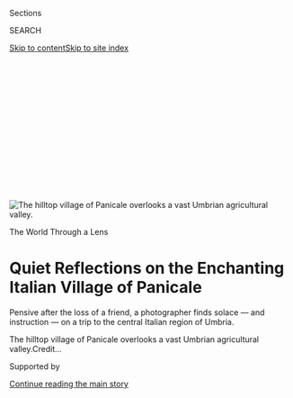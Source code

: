<div id="app">

<div>

<div>

<div>

<div class="NYTAppHideMasthead css-ikk3s8 e1suatyy0">

<div class="section css-133zg39 e1suatyy2">

<div class="css-eph4ug er09x8g0">

<div class="css-6n7j50">

</div>

<span class="css-1dv1kvn">Sections</span>

<div class="css-10488qs">

<span class="css-1dv1kvn">SEARCH</span>

</div>

[Skip to content](#site-content)[Skip to site
index](#site-index)

</div>

<div class="css-10698na e1huz5gh0">

</div>

</div>

</div>

</div>

<div data-aria-hidden="false">

<div id="site-content" data-role="main">

<div>

<div class="css-1aor85t" style="opacity:0.000000001;z-index:-1;visibility:hidden">

<div class="css-1hqnpie">

<div class="css-epjblv">

<span class="css-17xtcya">[Travel](/section/travel)</span><span class="css-x15j1o">|</span><span class="css-fwqvlz">Quiet
Reflections on the Enchanting Italian Village of
Panicale</span>

</div>

<div class="css-k008qs">

<div class="css-1iwv8en">

<span class="css-18z7m18"></span>

<div>

</div>

</div>

<span class="css-1n6z4y">https://nyti.ms/34aVdo7</span>

<div class="css-1705lsu">

<div class="css-4xjgmj">

<div class="css-4skfbu" data-role="toolbar" data-aria-label="Social Media Share buttons, Save button, and Comments Panel with current comment count" data-testid="share-tools">

  - 
  - 
  - 
  - 
    
    <div class="css-6n7j50">
    
    </div>

  - 
  - 

</div>

</div>

</div>

</div>

</div>

</div>

<div class="css-11qgg8s">

</div>

<div id="fullBleedHeaderContent">

<div class="css-9fsmc8">

![<span class="css-16f3y1r e13ogyst0" data-aria-hidden="true">The
hilltop village of Panicale overlooks a vast Umbrian agricultural
valley.</span>](https://static01.graylady3jvrrxbe.onion/images/2020/08/17/travel/17travel-panicale-01/merlin_174878943_8e5ac44c-e9cd-447e-a82d-2e3f3411e9e4-articleLarge.jpg?quality=75&auto=webp&disable=upscale)

</div>

<div class="css-1pumfk">

The World Through a Lens

<div class="css-1vkm6nb ehdk2mb0">

# Quiet Reflections on the Enchanting Italian Village of Panicale

</div>

Pensive after the loss of a friend, a photographer finds solace — and
instruction — on a trip to the central Italian region of Umbria.

</div>

<div class="css-nwzfg5 e1gnum310">

<span class="css-1f9pvn2 travel">The hilltop village of Panicale
overlooks a vast Umbrian agricultural
valley.</span><span class="css-cnj6d5 e1z0qqy90" itemprop="copyrightHolder"><span class="css-1ly73wi e1tej78p0">Credit...</span><span><span></span></span></span>

</div>

<div id="sponsor-wrapper" class="css-1hyfx7x">

<div id="sponsor-slug" class="css-19vbshk">

Supported by

</div>

[Continue reading the main
story](#after-sponsor)

<div id="sponsor" class="ad sponsor-wrapper" style="text-align:center;height:100%;display:block">

</div>

<div id="after-sponsor">

</div>

</div>

<div class="css-1wx1auc e1gnum311">

<div class="css-18e8msd">

<div class="css-vp77d3 epjyd6m0">

<div class="css-1baulvz">

Photographs and Text by
<span class="css-1baulvz last-byline" itemprop="name">Barry L.
Schwartz</span>

</div>

</div>

  - 
    
    <div class="css-ld3wwf e16638kd2">
    
    Aug. 17,
    2020
    
    </div>

  - 
    
    <div class="css-4xjgmj">
    
    <div class="css-d8bdto" data-role="toolbar" data-aria-label="Social Media Share buttons, Save button, and Comments Panel with current comment count" data-testid="share-tools">
    
      - 
      - 
      - 
      - 
        
        <div class="css-6n7j50">
        
        </div>
    
      - 
      - 
    
    </div>
    
    </div>

</div>

</div>

</div>

<div class="section meteredContent css-1r7ky0e" name="articleBody" itemprop="articleBody">

<div class="css-1fanzo5 StoryBodyCompanionColumn">

<div class="css-53u6y8">

*At the onset of the coronavirus pandemic, with travel restrictions in
place worldwide, we launched a new series —* [*The World Through a
Lens*](https://www.nytimes3xbfgragh.onion/column/the-world-through-a-lens)
*— in which photojournalists help transport you, virtually, to some of
our planet’s most beautiful and intriguing places. This week, Barry L.
Schwartz shares a collection of images from the central Italian region
of Umbria.*

-----

In 2017, a few months after we got married, my wife, Maggie, and I took
a six-week trip — part honeymoon, part yearslong delayed vacation.
Leaving California, our first stop was in Brooklyn to see Maggie’s
oldest friend, who we all knew was not going to survive a cancer that
had returned after many years. It was a good visit.

Next, we flew to Barcelona and drove to a small coastal town, Sitges.
While there, I learned that one of my oldest friends had just died, also
from cancer, also at the end of a series of treatments.

</div>

</div>

<div class="css-1fanzo5 StoryBodyCompanionColumn">

<div class="css-53u6y8">

A few days later we flew to Florence, driving a few hours south to
Panicale, a small hilltop town in Umbria. A friend — Steve Siegelman, a
food writer in California — had lent us his renovated brick-and-stone
rowhouse in what he jokingly refers to as the “new neighborhood,”
because it was built in the 1500s, while the town’s main center, the
piazza, dates back to the 10th century.

</div>

</div>

<div class="css-79elbk" data-testid="photoviewer-wrapper">

<div class="css-z3e15g" data-testid="photoviewer-wrapper-hidden">

</div>

<div class="css-1a48zt4 ehw59r15" data-testid="photoviewer-children">

![<span class="css-16f3y1r e13ogyst0" data-aria-hidden="true">Porta
Perugina, the gateway to Piazza Umberto
I.</span>](https://static01.graylady3jvrrxbe.onion/images/2020/08/17/travel/17travel-panicale-04/merlin_174878652_89646c8b-681c-4c1d-b8d5-7900dfae370b-articleLarge.jpg?quality=75&auto=webp&disable=upscale)

</div>

</div>

<div class="css-79elbk" data-testid="photoviewer-wrapper">

<div class="css-z3e15g" data-testid="photoviewer-wrapper-hidden">

</div>

<div class="css-1a48zt4 ehw59r15" data-testid="photoviewer-children">

<div class="css-1xdhyk6 erfvjey0">

<span class="css-1ly73wi e1tej78p0">Image</span>

<div class="css-zjzyr8">

<div data-testid="lazyimage-container" style="height:257.77777777777777px">

</div>

</div>

</div>

<span class="css-16f3y1r e13ogyst0" data-aria-hidden="true">The town
square is the center of life in Panicale. The tourist office,
restaurants and shops are either in the piazza or just outside.</span>

</div>

</div>

<div class="css-1fanzo5 StoryBodyCompanionColumn">

<div class="css-53u6y8">

Steve had discovered Panicale on a trip with his parents years before.
Rural hilltop towns all over Europe have been [emptying out for
decades](https://www.nytimes3xbfgragh.onion/2017/09/07/t-magazine/abandoned-italian-towns.html)
as people move away to make a living, leaving houses to be bought by
Americans, Britons and Germans as primary or second homes. They, along
with the locals, help keep Panicale
alive.

</div>

</div>

<div class="css-a7yk8a e73j0it0">

<div class="css-1xdhyk6 erfvjey0">

<span class="css-1ly73wi e1tej78p0">Image</span>

<div class="css-zjzyr8">

<div data-testid="lazyimage-container" style="height:515.5555555555555px">

</div>

</div>

</div>

<span class="css-16f3y1r e13ogyst0" data-aria-hidden="true">Originally
the town’s cistern, this fountain — the centerpiece of Piazza Umberto I
— was rebuilt and repurposed in
1903.</span>

<div class="css-1xdhyk6 erfvjey0">

<span class="css-1ly73wi e1tej78p0">Image</span>

<div class="css-zjzyr8">

<div data-testid="lazyimage-container" style="height:515.5555555555555px">

</div>

</div>

</div>

<span class="css-16f3y1r e13ogyst0" data-aria-hidden="true">Brick and
stone walls represent centuries of repairs and modifications.</span>

</div>

<div class="css-1fanzo5 StoryBodyCompanionColumn">

<div class="css-53u6y8">

Early on, we badly needed to do our laundry. The washing machine in the
basement could not be convinced to do the job, resulting in texts to
Steve in California asking whom to call for help. He wrote back that his
local fixer would get a plumber over at some point; in the meantime, he
put us in contact with an expat couple, dear friends of his, Elida and
Guenter, a half-mile away, with an olive grove and a brick house
overlooking a valley. They immediately invited us to come for a meal and
to use their laundry machines, which were set into a hillside like a
wine
cellar.

</div>

</div>

<div class="css-79elbk" data-testid="photoviewer-wrapper">

<div class="css-z3e15g" data-testid="photoviewer-wrapper-hidden">

</div>

<div class="css-1a48zt4 ehw59r15" data-testid="photoviewer-children">

<div class="css-1xdhyk6 erfvjey0">

<span class="css-1ly73wi e1tej78p0">Image</span>

<div class="css-zjzyr8">

<div data-testid="lazyimage-container" style="height:257.77777777777777px">

</div>

</div>

</div>

<span class="css-16f3y1r e13ogyst0" data-aria-hidden="true">A restored
farmhouse just outside the town
walls.</span>

</div>

</div>

<div class="css-79elbk" data-testid="photoviewer-wrapper">

<div class="css-z3e15g" data-testid="photoviewer-wrapper-hidden">

</div>

<div class="css-1a48zt4 ehw59r15" data-testid="photoviewer-children">

<div class="css-1xdhyk6 erfvjey0">

<span class="css-1ly73wi e1tej78p0">Image</span>

<div class="css-zjzyr8">

<div data-testid="lazyimage-container" style="height:257.77777777777777px">

</div>

</div>

</div>

</div>

</div>

<div class="css-1fanzo5 StoryBodyCompanionColumn">

<div class="css-53u6y8">

Steve supplies his guests with a 21-page manual: how the house works,
where to go, whom to call for advice and help. At the time, there were
three grocers in town, and we were instructed to buy from each, as
everyone in town did, partly to keep them in business and partly because
everyone is so nice. (Iolanda’s had great fresh fruits and
vegetables.)

</div>

</div>

<div class="css-79elbk" data-testid="photoviewer-wrapper">

<div class="css-z3e15g" data-testid="photoviewer-wrapper-hidden">

</div>

<div class="css-1a48zt4 ehw59r15" data-testid="photoviewer-children">

<div class="css-1xdhyk6 erfvjey0">

<span class="css-1ly73wi e1tej78p0">Image</span>

<div class="css-zjzyr8">

<div data-testid="lazyimage-container" style="height:257.77777777777777px">

</div>

</div>

</div>

<span class="css-16f3y1r e13ogyst0" data-aria-hidden="true">At the time,
there were three grocers in town, including Iolanda Mencarelli.</span>

</div>

</div>

<div class="css-1fanzo5 StoryBodyCompanionColumn">

<div class="css-53u6y8">

Unlike Maggie, I had never been to Italy. Raised in Los Angeles, I’ve
had a lifelong obsession with authenticity, an elusive quality in my
hometown. It was a balm to find cobblestone streets and peeling plaster
walls that were not aged by artificial means, and to buy ordinary fruits
and vegetables, not
“heirlooms.”

</div>

</div>

<div class="css-a7yk8a e73j0it0">

<div class="css-1xdhyk6 erfvjey0">

<span class="css-1ly73wi e1tej78p0">Image</span>

<div class="css-zjzyr8">

<div data-testid="lazyimage-container" style="height:515.5555555555555px">

</div>

</div>

</div>

<span class="css-16f3y1r e13ogyst0" data-aria-hidden="true">Streets and
stairways follow the contours of the hill, creating buildings that
conform to the landscape and the routes of
passage.</span>

<div class="css-1xdhyk6 erfvjey0">

<span class="css-1ly73wi e1tej78p0">Image</span>

<div class="css-zjzyr8">

<div data-testid="lazyimage-container" style="height:515.5555555555555px">

</div>

</div>

</div>

<span class="css-16f3y1r e13ogyst0" data-aria-hidden="true">Flower pots
are a common sight, on both the ground and the walls.</span>

</div>

<div class="css-1fanzo5 StoryBodyCompanionColumn">

<div class="css-53u6y8">

One place in particular I documented at all times of the day: a spot
where four streets converged at a short wall, below which sat a garden.
The wall provided an overlook to the agricultural plain to the north
— toward the town of Castiglione del Lago, on Lake Trasimeno.

</div>

</div>

<div>

</div>

<div class="css-1fanzo5 StoryBodyCompanionColumn">

<div class="css-53u6y8">

A few days after arriving, we were invited by friends of Elida and
Guenter to a meal in that garden; arriving, I was a little thrilled to
realize I had photographed their garden wall and front door many
times.

</div>

</div>

<div class="css-79elbk" data-testid="photoviewer-wrapper">

<div class="css-z3e15g" data-testid="photoviewer-wrapper-hidden">

</div>

<div class="css-1a48zt4 ehw59r15" data-testid="photoviewer-children">

<div class="css-1xdhyk6 erfvjey0">

<span class="css-1ly73wi e1tej78p0">Image</span>

<div class="css-zjzyr8">

<div data-testid="lazyimage-container" style="height:282.2666666666667px">

</div>

</div>

</div>

<span class="css-16f3y1r e13ogyst0" data-aria-hidden="true">High above
the streets, the loggia of one of the town’s most prominent palazzi
looks north to Lake Trasimeno.</span>

</div>

</div>

<div class="css-79elbk" data-testid="photoviewer-wrapper">

<div class="css-z3e15g" data-testid="photoviewer-wrapper-hidden">

</div>

<div class="css-1a48zt4 ehw59r15" data-testid="photoviewer-children">

<div class="css-1xdhyk6 erfvjey0">

<span class="css-1ly73wi e1tej78p0">Image</span>

<div class="css-zjzyr8">

<div data-testid="lazyimage-container" style="height:237.8px">

</div>

</div>

</div>

<span class="css-16f3y1r e13ogyst0" data-aria-hidden="true">The view
from the topmost point in town, Palazzo del Podestà.</span>

</div>

</div>

<div class="css-1fanzo5 StoryBodyCompanionColumn">

<div class="css-53u6y8">

Aldo Gallo and his wife, Daniela, own [Bar
Gallo](https://goo.gl/maps/qadL6PgxrYhmUg5s6), the most likely of all
places on the piazza to be open early and late. Their son, Simone, and
his wife, Lorena, have a restaurant across the way. There are several
others places to eat off the piazza, too, and they are all good. Aldo
made us feel welcome from our first day to our
last.

</div>

</div>

<div class="css-79elbk" data-testid="photoviewer-wrapper">

<div class="css-z3e15g" data-testid="photoviewer-wrapper-hidden">

</div>

<div class="css-1a48zt4 ehw59r15" data-testid="photoviewer-children">

<div class="css-1xdhyk6 erfvjey0">

<span class="css-1ly73wi e1tej78p0">Image</span>

<div class="css-zjzyr8">

<div data-testid="lazyimage-container" style="height:552.9333333333333px">

</div>

</div>

</div>

<span class="css-16f3y1r e13ogyst0" data-aria-hidden="true">Aldo Gallo
and his wife, Daniela, own Bar Gallo.</span>

</div>

</div>

<div class="css-1fanzo5 StoryBodyCompanionColumn">

<div class="css-53u6y8">

Steve suggested we take an official tour of the town. When we did, we
had the guide to ourselves: a young Italian woman in a graduate art
history program who gave tours as a summer job.

</div>

</div>

<div class="css-1fanzo5 StoryBodyCompanionColumn">

<div class="css-53u6y8">

We walked first to a 200-seat proscenium theater, [Teatro
Caporali](https://www.teatrostabile.umbria.it/teatro/teatro-caporali/),
built in 1786 by 12 families; each had a box. Maggie, a costume
designer, was thrilled. The theater is still used by local and touring
performers.

</div>

</div>

<div class="css-a7yk8a e73j0it0">

<div class="css-1xdhyk6 erfvjey0">

<span class="css-1ly73wi e1tej78p0">Image</span>

<div class="css-zjzyr8">

<div data-testid="lazyimage-container" style="height:515.5555555555555px">

</div>

</div>

</div>

<span class="css-16f3y1r e13ogyst0" data-aria-hidden="true">An Italian
guide led us through the
town.</span>

<div class="css-1xdhyk6 erfvjey0">

<span class="css-1ly73wi e1tej78p0">Image</span>

<div class="css-zjzyr8">

<div data-testid="lazyimage-container" style="height:515.5555555555555px">

</div>

</div>

</div>

<span class="css-16f3y1r e13ogyst0" data-aria-hidden="true">One of our
stops was at Teatro Caporali, a 200-seat proscenium theater built in
1786. (Closed in 1958 after being declared unsafe, it received funding
from the Umbrian government and reopened in
1994.)</span>

</div>

<div class="css-79elbk" data-testid="photoviewer-wrapper">

<div class="css-z3e15g" data-testid="photoviewer-wrapper-hidden">

</div>

<div class="css-1a48zt4 ehw59r15" data-testid="photoviewer-children">

<div class="css-1xdhyk6 erfvjey0">

<span class="css-1ly73wi e1tej78p0">Image</span>

<div class="css-zjzyr8">

<div data-testid="lazyimage-container" style="height:257.77777777777777px">

</div>

</div>

</div>

<span class="css-16f3y1r e13ogyst0" data-aria-hidden="true">The
theater’s classic horseshoe design is based on the grand opera houses
of Italy. Musical and theatrical performances are presented here
year-round.</span>

</div>

</div>

<div class="css-1fanzo5 StoryBodyCompanionColumn">

<div class="css-53u6y8">

The [Tulle Museum](https://goo.gl/maps/S8NSxw9ongY7jzqWA), housed in a
deconsecrated church, Sant’Agostino, is dedicated to the town’s
association with lace and embroidery. A concert grand piano stood where
the altar had been. The piano belonged to [Dalia Lazar, a visiting
artist](https://www.youtube.com/watch?v=RI0B1QOdKww); she bought it from
the family of George Gershwin and shipped to Panicale for the year of
her residency. The museum was the only place large enough for the piano,
and the building was used for concerts. Later that day we heard Ms.
Lazar practicing as we walked
by.

</div>

</div>

<div class="css-79elbk" data-testid="photoviewer-wrapper">

<div class="css-z3e15g" data-testid="photoviewer-wrapper-hidden">

</div>

<div class="css-1a48zt4 ehw59r15" data-testid="photoviewer-children">

<div class="css-1xdhyk6 erfvjey0">

<span class="css-1ly73wi e1tej78p0">Image</span>

<div class="css-zjzyr8">

<div data-testid="lazyimage-container" style="height:280.3333333333333px">

</div>

</div>

</div>

<span class="css-16f3y1r e13ogyst0" data-aria-hidden="true">Inside the
Tulle Museum. Panicale is associated with the production of lace and
embroidery.</span>

</div>

</div>

<div class="css-1fanzo5 StoryBodyCompanionColumn">

<div class="css-53u6y8">

We walked to another church, Madonna della Sbarra, the columns of which
are painted to look like marble. The ceiling, a beehive grid, was also
[trompe l’oeil](https://www.tate.org.uk/art/art-terms/t/trompe-loeil); I
had to look hard to see it was smooth plaster. The altar was intricately
carved and multihued, its paint still
bright.

</div>

</div>

<div class="css-79elbk" data-testid="photoviewer-wrapper">

<div class="css-z3e15g" data-testid="photoviewer-wrapper-hidden">

</div>

<div class="css-1a48zt4 ehw59r15" data-testid="photoviewer-children">

<div class="css-1xdhyk6 erfvjey0">

<span class="css-1ly73wi e1tej78p0">Image</span>

<div class="css-zjzyr8">

<div data-testid="lazyimage-container" style="height:454.3333333333333px">

</div>

</div>

</div>

<span class="css-16f3y1r e13ogyst0" data-aria-hidden="true">The Madonna
della Sbarra. Above the church is a small museum.</span>

</div>

</div>

<div class="css-1fanzo5 StoryBodyCompanionColumn">

<div class="css-53u6y8">

Upstairs was a small museum with a few paintings, and behind glass in
the old hermitages were an assortment of artifacts: a Bible, censers,
goblets, well-preserved silk vestments.

</div>

</div>

<div class="css-a7yk8a e73j0it0">

<div class="css-1xdhyk6 erfvjey0">

<span class="css-1ly73wi e1tej78p0">Image</span>

<div class="css-zjzyr8">

<div data-testid="lazyimage-container" style="height:580px">

</div>

</div>

</div>

<span class="css-16f3y1r e13ogyst0" data-aria-hidden="true">The museum
houses an assortment of artifacts, including preserved silk
vestments.</span>

<div class="css-1xdhyk6 erfvjey0">

<span class="css-1ly73wi e1tej78p0">Image</span>

<div class="css-zjzyr8">

<div data-testid="lazyimage-container" style="height:580px">

</div>

</div>

</div>

</div>

<div class="css-1fanzo5 StoryBodyCompanionColumn">

<div class="css-53u6y8">

Maggie and I married in middle age, the first marriage for both of us.
In the years preceding our wedding, we each buried our mothers, other
relatives, a few friends. Not unusual at our age. Our ill friends were
part of the inspiration for the trip; while we remained healthy and
ambulatory, it was time to take our version of a Grand Tour.

</div>

</div>

<div class="css-79elbk" data-testid="photoviewer-wrapper">

<div class="css-z3e15g" data-testid="photoviewer-wrapper-hidden">

</div>

<div class="css-1a48zt4 ehw59r15" data-testid="photoviewer-children">

<div class="css-1xdhyk6 erfvjey0">

<span class="css-1ly73wi e1tej78p0">Image</span>

<div class="css-zjzyr8">

<div data-testid="lazyimage-container" style="height:551px">

</div>

</div>

</div>

<span class="css-16f3y1r e13ogyst0" data-aria-hidden="true">Buttresses
help steady the stone and brick walls and are topped with tile for
protection from the weather.</span>

</div>

</div>

<div class="css-1fanzo5 StoryBodyCompanionColumn">

<div class="css-53u6y8">

In that way, wandering around a thousand-year-old town was instructive.
Beyond the too-obvious metaphor of surviving well into old age, there
remained a lot of life and beauty in the old stone walls, in the people
we met, in the sky above the plain, which stretched — crowded with farms
— to the
horizon.

</div>

</div>

<div class="css-79elbk" data-testid="photoviewer-wrapper">

<div class="css-z3e15g" data-testid="photoviewer-wrapper-hidden">

</div>

<div class="css-1a48zt4 ehw59r15" data-testid="photoviewer-children">

<div class="css-1xdhyk6 erfvjey0">

<span class="css-1ly73wi e1tej78p0">Image</span>

<div class="css-zjzyr8">

<div data-testid="lazyimage-container" style="height:257.77777777777777px">

</div>

</div>

</div>

<span class="css-16f3y1r e13ogyst0" data-aria-hidden="true">Lake
Trasimeno, in the distance, at sunset.</span>

</div>

</div>

<div class="css-1fanzo5 StoryBodyCompanionColumn">

<div class="css-53u6y8">

[*Barry L. Schwartz*](https://barryschwartzphoto.com/) *is a
photographer based in Napa, Calif. You can follow his work on*
[*Instagram*](https://www.instagram.com/barryschwartz1/)*.*

</div>

</div>

<div>

</div>

<div class="css-1fanzo5 StoryBodyCompanionColumn">

<div class="css-53u6y8">

***Follow New York Times Travel*** *on*
[*Instagram*](https://www.instagram.com/nytimestravel/)*,*
[*Twitter*](https://twitter.com/nytimestravel) *and*
[*Facebook*](https://www.facebookcorewwwi.onion/nytimestravel/)*. And*
[*sign up for our weekly Travel Dispatch
newsletter*](https://www.nytimes3xbfgragh.onion/newsletters/traveldispatch)
*to receive expert tips on traveling smarter and inspiration for your
next vacation.*

</div>

</div>

</div>

<div>

</div>

<div>

</div>

<div>

</div>

<div>

<div id="bottom-wrapper" class="css-1ede5it">

<div id="bottom-slug" class="css-l9onyx">

Advertisement

</div>

[Continue reading the main
story](#after-bottom)

<div id="bottom" class="ad bottom-wrapper" style="text-align:center;height:100%;display:block;min-height:90px">

</div>

<div id="after-bottom">

</div>

</div>

</div>

</div>

</div>

## Site Index

<div>

</div>

## Site Information Navigation

  - [© <span>2020</span> <span>The New York Times
    Company</span>](https://help.nytimes3xbfgragh.onion/hc/en-us/articles/115014792127-Copyright-notice)

<!-- end list -->

  - [NYTCo](https://www.nytco.com/)
  - [Contact
    Us](https://help.nytimes3xbfgragh.onion/hc/en-us/articles/115015385887-Contact-Us)
  - [Work with us](https://www.nytco.com/careers/)
  - [Advertise](https://nytmediakit.com/)
  - [T Brand Studio](http://www.tbrandstudio.com/)
  - [Your Ad
    Choices](https://www.nytimes3xbfgragh.onion/privacy/cookie-policy#how-do-i-manage-trackers)
  - [Privacy](https://www.nytimes3xbfgragh.onion/privacy)
  - [Terms of
    Service](https://help.nytimes3xbfgragh.onion/hc/en-us/articles/115014893428-Terms-of-service)
  - [Terms of
    Sale](https://help.nytimes3xbfgragh.onion/hc/en-us/articles/115014893968-Terms-of-sale)
  - [Site
    Map](https://spiderbites.nytimes3xbfgragh.onion)
  - [Help](https://help.nytimes3xbfgragh.onion/hc/en-us)
  - [Subscriptions](https://www.nytimes3xbfgragh.onion/subscription?campaignId=37WXW)

</div>

</div>

</div>

</div>
